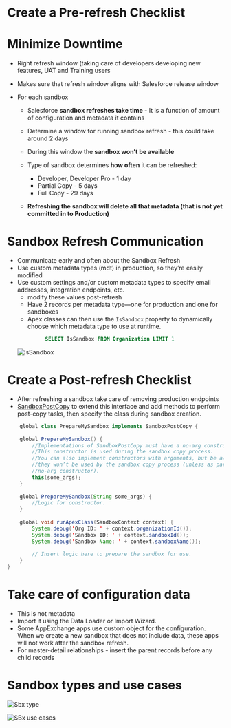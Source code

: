 # Create a Pre-refresh Checklist

#  Minimize Downtime 
- Right refresh window (taking care of developers developing new features, UAT and Training users
- Makes sure that refresh window aligns with Salesforce release window
  
- For each sandbox
    - Salesforce **sandbox refreshes take time** - It is a function of amount of configuration and metadata it contains
    - Determine a window for running sandbox refresh - this could take around 2 days 
    - During this window the **sandbox won’t be available**
    - Type of sandbox determines **how often** it can be refreshed:
        - Developer, Developer Pro - 1 day
        - Partial Copy  - 5 days
        - Full Copy - 29 days

    -  **Refreshing the sandbox will delete all that metadata (that is not yet committed in to Production)**


#  Sandbox Refresh Communication
- Communicate early and often about the Sandbox Refresh
- Use custom metadata types (mdt) in production, so they’re easily modified 
- Use custom settings and/or custom metadata types to specify email addresses, integration endpoints, etc. 
    - modify these values post-refresh
   -  Have 2 records per metadata type—one for production and one for sandboxes
   -  Apex classes can then use the ```IsSandbox``` property to dynamically choose which metadata type to use at runtime. 
   ```sql
            SELECT IsSandbox FROM Organization LIMIT 1
   ```
   ![isSandbox](https://mohan-chinnappan-n5.github.io/sfbooks/sfdevnotes/deployments/img/isSandbox.png)

#  Create a Post-refresh Checklist
- After refreshing a sandbox take care of removing production endpoints
- [SandboxPostCopy](https://developer.salesforce.com/docs/atlas.en-us.apexref.meta/apexref/apex_interface_System_SandboxPostCopy.htm)  to extend this interface and add methods to perform post-copy tasks, then specify the class during sandbox creation.



```java
    global class PrepareMySandbox implements SandboxPostCopy {
 
    global PrepareMySandbox() {
        //Implementations of SandboxPostCopy must have a no-arg constructor.
        //This constructor is used during the sandbox copy process.
        //You can also implement constructors with arguments, but be aware that
        //they won’t be used by the sandbox copy process (unless as part of the
        //no-arg constructor).
        this(some_args);
    }
 
    global PrepareMySandbox(String some_args) {
        //Logic for constructor.
    }
    
    global void runApexClass(SandboxContext context) {
        System.debug('Org ID: ' + context.organizationId());
        System.debug('Sandbox ID: ' + context.sandboxId());
        System.debug('Sandbox Name: ' + context.sandboxName());
 
        // Insert logic here to prepare the sandbox for use.
    }
}
```

#  Take care of configuration data 
- This is not metadata
- Import it using the Data Loader or Import Wizard.
- Some AppExchange apps use custom object for the configuration. When we create a new sandbox that does not include data, these apps will not work after the sandbox refresh. 
- For master-detail relationships - insert the parent records before any child records

# Sandbox types and use cases

![Sbx type](https://mohan-chinnappan-n5.github.io/sfbooks/sfdevnotes/img/devops/sbx-1.png)

![SBx use cases](https://mohan-chinnappan-n5.github.io/sfbooks/sfdevnotes/img/devops/sbx-2.png)
